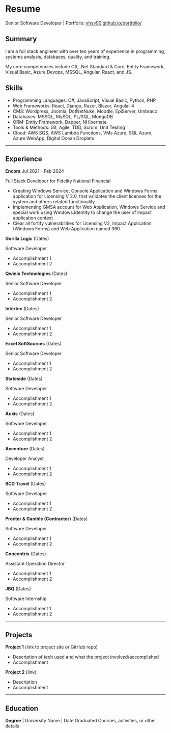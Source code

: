 # Resume
Senior Software Developer | Portfolio: [vhsv90.github.io/portfolio/](https://vhsv90.github.io/portfolio/)

## Summary
I am a full stack engineer with over ten years of experience in programming, systems analysis, databases, quality, and training.

My core competencies include C#, .Net Standard & Core, Entity Framework, Visual Basic, Azure Devops, MSSQL, Angular, React, and JS.

## Skills
- Programming Languages: C#, JavaScript, Visual Basic, Python, PHP
- Web Frameworks: React, Django, Razor, Blazor, Angular 4
- CMS: Wordpress, Joomla, DotNetNuke, Moodle, EpiServer, Umbraco
- Databases: MSSQL, MySQL, PL/SQL, MongoDB
- ORM: Entity Framework, Dapper, NHibernate
- Tools & Methods: Git, Agile, TDD, Scrum, Unit Testing
- Cloud: AWS SQS, AWS Lambda Functions, VMs Azure, SQL Azure, Azure WebApp, Digital Ocean Droplets

___

## Experience
**Encora** Jul 2021 - Feb 2024

Full Stack Developer for Fidelity National Financial
- Creating Windows Service, Console Application and Windows Forms application for Licensing V 2.0, that validates the client licenses for the system and others related functionality  
- Implementing GMSA account for Web Application, Windows Service and special work using Windows.Identity to change the user of Impact application context
- Clear all fortify vulnerabilities for Licensing V2, Impact Application (Windows Forms) and Web Application named 360  

**Gorilla Logic** (Dates)

Software Developer
- Accomplishment 1
- Accomplishment 2

**Qwinix Technologies** (Dates)

Senior Software Developer
- Accomplishment 1
- Accomplishment 2

**Intertec** (Dates)

Senior Software Developer
- Accomplishment 1
- Accomplishment 2

**Excel SoftSources** (Dates)

Senior Software Developer
- Accomplishment 1
- Accomplishment 2

**Stateside** (Dates)

Software Developer
- Accomplishment 1
- Accomplishment 2

**Auxis** (Dates)

Software Developer
- Accomplishment 1
- Accomplishment 2

**Accenture** (Dates)

Developer Analyst
- Accomplishment 1
- Accomplishment 2

**BCD Travel** (Dates)

Software Developer
- Accomplishment 1
- Accomplishment 2

**Procter & Gamble (Contractor)** (Dates)

Software Developer
- Accomplishment 1
- Accomplishment 2

**Concentrix** (Dates)

Assistant Operation Director
- Accomplishment 1
- Accomplishment 2

**JBQ** (Dates)

Software Internship 
- Accomplishment 1
- Accomplishment 2

___

## Projects
**Project 1** (link to project site or GitHub repo)  
- Description of tech used and what the project involved/accomplished
- Accomplishment 

**Project 2** (link)
- Description 
- Accomplishment

___

## Education
**Degree** | University Name | Date Graduated Courses, activities, or other details
